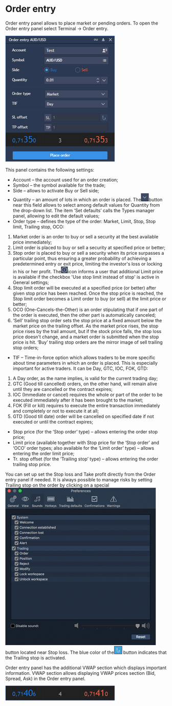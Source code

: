 # Order entry

Order entry panel allows to place market or pending orders. To open the Order entry panel select Terminal -&gt; Order entry.

![](../../.gitbook/assets/oe-big-web.png)


This panel contains the following settings:

* Account – the account used for an order creation;
* Symbol – the symbol available for the trade;
* Side – allows to activate Buy or Sell side;
* Quantity – an amount of lots in which an order is placed. The![](../../.gitbook/assets/2%20%2844%29.png)button near this field allows to select among default values for Quantity from the drop-down list. The item ‘Set defaults’ calls the Types manager panel, allowing to edit the default values;
* Order type – defines the type of the order: Market, Limit, Stop, Stop limit, Trailing stop, OCO:

1. Market order is an order to buy or sell a security at the best available price immediately;
2. Limit order is placed to buy or sell a security at specified price or better;
3. Stop order is placed to buy or sell a security when its price surpasses a particular point, thus ensuring a greater probability of achieving a predetermined entry or exit price, limiting the investor's loss or locking in his or her profit. The![](../../.gitbook/assets/info-web.png)icon informs a user that additional Limit price is available if the checkbox 'Use stop limit instead of stop' is active in General settings; 
4. Stop limit order will be executed at a specified price \(or better\) after given stop price has been reached. Once the stop price is reached, the Stop limit order becomes a Limit order to buy \(or sell\) at the limit price or better;
5. OCO \(One-Cancels-the-Other\) is an order stipulating that if one part of the order is executed, then the other part is automatically canceled;
6. ‘Sell’ trailing stop order sets the stop price at a fixed amount below the market price on the trailing offset. As the market price rises, the stop price rises by the trail amount, but if the stock price falls, the stop loss price doesn't change, and a market order is submitted when the stop price is hit. ‘Buy’ trailing stop orders are the mirror image of sell trailing stop orders;

* TIF – Time-in-force option which allows traders to be more specific about time parameters in which an order is placed. This is especially important for active traders. It can be Day, GTC, IOC, FOK, GTD:

1. A Day order, as the name implies, is valid for the current trading day;
2. GTC \(Good till cancelled\) orders, on the other hand, will remain alive until they are cancelled or the contract expires;
3. IOC \(Immediate or cancel\) requires the whole or part of the order to be executed immediately after it has been brought to the market;
4. FOK \(Fill or kill\) requires to execute the entire transaction immediately and completely or not to execute it at all;
5. GTD \(Good till date\) order will be cancelled on specified date if not executed or until the contract expires;

* Stop price \(for the ‘Stop order’ type\) – allows entering the order stop price;
* Limit price \(available together with Stop price for the ‘Stop order’ and ‘OCO’ order types; also available for the ‘Limit order’ type\) – allows entering the order limit price;
* Tr. stop offset \(for the ‘Trailing stop’ type\) – allows entering the order trailing stop price.

You can set up set the Stop loss and Take profit directly from the Order entry panel if needed. It is always possible to manage risks by setting Trailing stop on the order by clicking on a special![](../../.gitbook/assets/3%20%2845%29.png)button located near Stop loss. The blue color of the![](../../.gitbook/assets/4%20%285%29.png)
button indicates that the Trailing stop is activated. 

Order entry panel has the additional VWAP section which displays important information. VWAP section allows displaying VWAP prices section \(Bid, Spread, Ask\) in the Order entry panel.

![](../../.gitbook/assets/5%20%2840%29.png)

